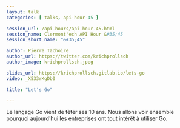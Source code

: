 ```yaml
---
layout: talk
categories: [ talks, api-hour-45 ]

session_url: /api-hours/api-hour-45.html
session_name: Clermont'ech API Hour &#35;45
session_short_name: "&#35;45"

author: Pierre Tachoire
author_url: https://twitter.com/krichprollsch
author_image: krichprollsch.jpeg

slides_url: https://krichprollsch.gitlab.io/lets-go
video: _X533rKgDb0

title: "Let's Go"

---
```


Le langage Go vient de fêter ses 10 ans. Nous allons voir ensemble pourquoi aujourd'hui les entreprises ont tout intérêt à utiliser Go.
